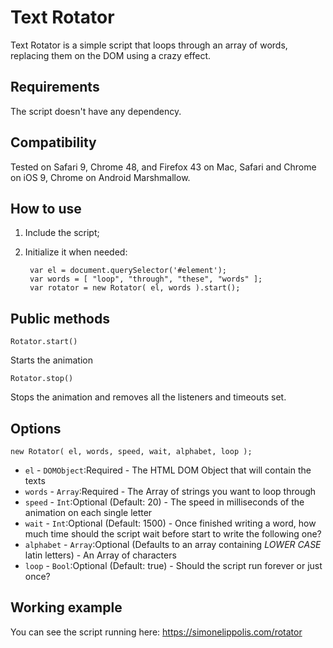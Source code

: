 # Text Rotator

Text Rotator is a simple script that loops through an array of words, replacing them on
the DOM using a crazy effect.

## Requirements

The script doesn't have any dependency.

## Compatibility

Tested on Safari 9, Chrome 48, and Firefox 43 on Mac, Safari and Chrome on iOS 9, Chrome on Android Marshmallow.

## How to use

1. Include the script;
2. Initialize it when needed:

		var el = document.querySelector('#element');
		var words = [ "loop", "through", "these", "words" ];
		var rotator = new Rotator( el, words ).start();

## Public methods

	Rotator.start()

Starts the animation

	Rotator.stop()

Stops the animation and removes all the listeners and timeouts set.

## Options

	new Rotator( el, words, speed, wait, alphabet, loop );

* ```el``` - ```DOMObject```:Required - The HTML DOM Object that will contain the texts
* ```words``` - ```Array```:Required - The Array of strings you want to loop through
* ```speed``` - ```Int```:Optional (Default: 20) - The speed in milliseconds of the animation on each single letter
* ```wait``` - ```Int```:Optional (Default: 1500) - Once finished writing a word, how much time should the script wait before start to write the following one?
* ```alphabet``` - ```Array```:Optional (Defaults to an array containing  *LOWER CASE* latin letters) - An Array of characters
* ```loop``` - ```Bool```:Optional (Default: true) - Should the script run forever or just once?

## Working example

You can see the script running here: https://simonelippolis.com/rotator